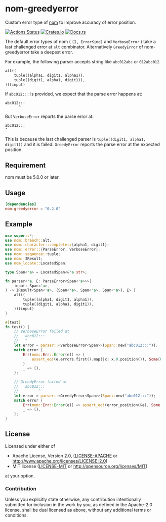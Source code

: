 # nom-greedyerror
Custom error type of [nom](https://github.com/Geal/nom) to improve accuracy of error position.

[![Actions Status](https://github.com/dalance/nom-greedyerror/workflows/Rust/badge.svg)](https://github.com/dalance/nom-greedyerror/actions)
[![Crates.io](https://img.shields.io/crates/v/nom-greedyerror.svg)](https://crates.io/crates/nom-greedyerror)
[![Docs.rs](https://docs.rs/nom-greedyerror/badge.svg)](https://docs.rs/nom-greedyerror)

The default error types of nom ( `(I, ErrorKind)` and `VerboseError` ) take a last challenged error at `alt` combinator.
Alternatively `GreedyError` of nom-greedyerror take a deepest error.

For example, the following parser accepts string like `abc012abc` or `012abc012`.

```rust
alt((
    tuple((alpha1, digit1, alpha1)),
    tuple((digit1, alpha1, digit1)),
))(input)
```

If `abc012:::` is provided, we expect that the parse error happens at:

```
abc012:::
      ^
```

But `VerboseError` reports the parse error at:

```
abc012:::
^
```

This is because the last challenged parser is `tuple((digit1, alpha1, digit1))` and it is failed.
`GreedyError` reports the parse error at the expected position.

## Requirement

nom must be 5.0.0 or later.

## Usage

```Cargo.toml
[dependencies]
nom-greedyerror = "0.2.0"
```

## Example

```rust
use super::*;
use nom::branch::alt;
use nom::character::complete::{alpha1, digit1};
use nom::error::{ParseError, VerboseError};
use nom::sequence::tuple;
use nom::IResult;
use nom_locate::LocatedSpan;

type Span<'a> = LocatedSpan<&'a str>;

fn parser<'a, E: ParseError<Span<'a>>>(
    input: Span<'a>,
) -> IResult<Span<'a>, (Span<'a>, Span<'a>, Span<'a>), E> {
    alt((
        tuple((alpha1, digit1, alpha1)),
        tuple((digit1, alpha1, digit1)),
    ))(input)
}

#[test]
fn test() {
    // VerboseError failed at
    //   abc012:::
    //   ^
    let error = parser::<VerboseError<Span>>(Span::new("abc012:::"));
    match error {
        Err(nom::Err::Error(e)) => {
            assert_eq!(e.errors.first().map(|x| x.0.position()), Some(0))
        }
        _ => (),
    };

    // GreedyError failed at
    //   abc012:::
    //         ^
    let error = parser::<GreedyError<Span>>(Span::new("abc012:::"));
    match error {
        Err(nom::Err::Error(e)) => assert_eq!(error_position(&e), Some(6)),
        _ => (),
    };
}
```

## License

Licensed under either of

 * Apache License, Version 2.0, ([LICENSE-APACHE](LICENSE-APACHE) or http://www.apache.org/licenses/LICENSE-2.0)
 * MIT license ([LICENSE-MIT](LICENSE-MIT) or http://opensource.org/licenses/MIT)

at your option.

### Contribution

Unless you explicitly state otherwise, any contribution intentionally
submitted for inclusion in the work by you, as defined in the Apache-2.0
license, shall be dual licensed as above, without any additional terms or
conditions.
